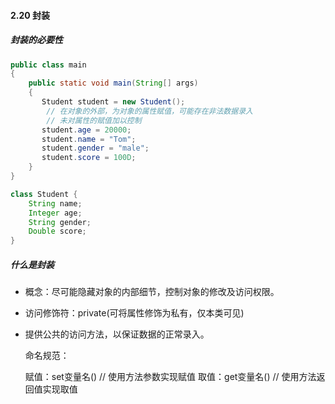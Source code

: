 #### 2.20 封装

##### 封装的必要性

```java
public class main
{
    public static void main(String[] args)
    {
       Student student = new Student();
		// 在对象的外部，为对象的属性赋值，可能存在非法数据录入
        // 未对属性的赋值加以控制
       student.age = 20000;
       student.name = "Tom";
       student.gender = "male";
       student.score = 100D;
    }
}

class Student {
    String name;
    Integer age;
    String gender;
    Double score;
}
```

##### 什么是封装

- 概念：尽可能隐藏对象的内部细节，控制对象的修改及访问权限。

- 访问修饰符：private(可将属性修饰为私有，仅本类可见)

- 提供公共的访问方法，以保证数据的正常录入。

  命名规范：

  赋值：set变量名()  // 使用方法参数实现赋值
  取值：get变量名()  // 使用方法返回值实现取值

